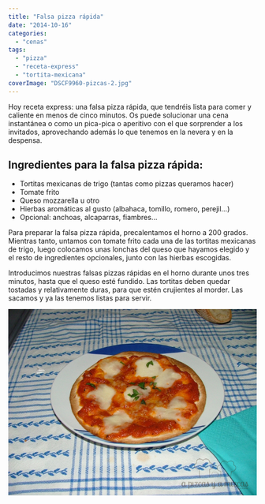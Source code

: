 ```yaml
---
title: "Falsa pizza rápida"
date: "2014-10-16"
categories:
  - "cenas"
tags:
  - "pizza"
  - "receta-express"
  - "tortita-mexicana"
coverImage: "DSCF9960-pizcas-2.jpg"
---
```


Hoy receta express: una falsa pizza rápida, que tendréis lista para comer y caliente en menos de cinco minutos. Os puede solucionar una cena instantánea o como un pica-pica o aperitivo con el que sorprender a los invitados, aprovechando además lo que tenemos en la nevera y en la despensa.

## Ingredientes para la falsa pizza rápida:

- Tortitas mexicanas de trigo (tantas como pizzas queramos hacer)
- Tomate frito
- Queso mozzarella u otro
- Hierbas aromáticas al gusto (albahaca, tomillo, romero, perejil…)
- Opcional: anchoas, alcaparras, fiambres…

Para preparar la falsa pizza rápida, precalentamos el horno a 200 grados. Mientras tanto, untamos con tomate frito cada una de las tortitas mexicanas de trigo, luego colocamos unas lonchas del queso que hayamos elegido y el resto de ingredientes opcionales, junto con las hierbas escogidas.

Introducimos nuestras falsas pizzas rápidas en el horno durante unos tres minutos, hasta que el queso esté fundido. Las tortitas deben quedar tostadas y relativamente duras, para que estén crujientes al morder. Las sacamos y ya las tenemos listas para servir.

![Falsa pizza](images/DSCF9960-pizcas-2.jpg)
